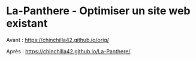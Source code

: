 # La-Panthere - Optimiser un site web existant

Avant : https://chinchilla42.github.io/orig/

Après : https://chinchilla42.github.io/La-Panthere/
